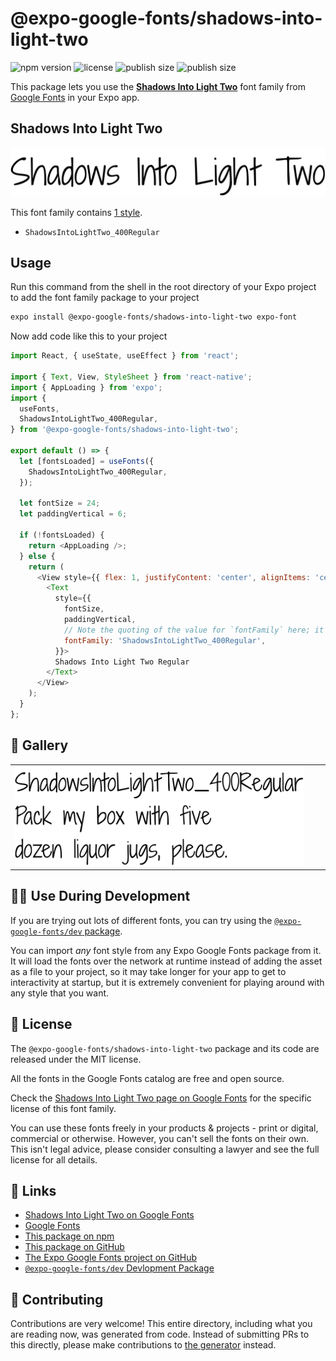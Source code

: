 # @expo-google-fonts/shadows-into-light-two

![npm version](https://flat.badgen.net/npm/v/@expo-google-fonts/shadows-into-light-two)
![license](https://flat.badgen.net/github/license/expo/google-fonts)
![publish size](https://flat.badgen.net/packagephobia/install/@expo-google-fonts/shadows-into-light-two)
![publish size](https://flat.badgen.net/packagephobia/publish/@expo-google-fonts/shadows-into-light-two)

This package lets you use the [**Shadows Into Light Two**](https://fonts.google.com/specimen/Shadows+Into+Light+Two) font family from [Google Fonts](https://fonts.google.com/) in your Expo app.

## Shadows Into Light Two

![Shadows Into Light Two](./font-family.png)

This font family contains [1 style](#-gallery).

- `ShadowsIntoLightTwo_400Regular`

## Usage

Run this command from the shell in the root directory of your Expo project to add the font family package to your project
```sh
expo install @expo-google-fonts/shadows-into-light-two expo-font
```

Now add code like this to your project
```js
import React, { useState, useEffect } from 'react';

import { Text, View, StyleSheet } from 'react-native';
import { AppLoading } from 'expo';
import {
  useFonts,
  ShadowsIntoLightTwo_400Regular,
} from '@expo-google-fonts/shadows-into-light-two';

export default () => {
  let [fontsLoaded] = useFonts({
    ShadowsIntoLightTwo_400Regular,
  });

  let fontSize = 24;
  let paddingVertical = 6;

  if (!fontsLoaded) {
    return <AppLoading />;
  } else {
    return (
      <View style={{ flex: 1, justifyContent: 'center', alignItems: 'center' }}>
        <Text
          style={{
            fontSize,
            paddingVertical,
            // Note the quoting of the value for `fontFamily` here; it expects a string!
            fontFamily: 'ShadowsIntoLightTwo_400Regular',
          }}>
          Shadows Into Light Two Regular
        </Text>
      </View>
    );
  }
};

```

## 🔡 Gallery


||||
|-|-|-|
|![ShadowsIntoLightTwo_400Regular](./ShadowsIntoLightTwo_400Regular.ttf.png)||||


## 👩‍💻 Use During Development

If you are trying out lots of different fonts, you can try using the [`@expo-google-fonts/dev` package](https://github.com/expo/google-fonts/tree/master/font-packages/dev#readme).

You can import *any* font style from any Expo Google Fonts package from it. It will load the fonts
over the network at runtime instead of adding the asset as a file to your project, so it may take longer
for your app to get to interactivity at startup, but it is extremely convenient
for playing around with any style that you want.

## 📖 License

The `@expo-google-fonts/shadows-into-light-two` package and its code are released under the MIT license.

All the fonts in the Google Fonts catalog are free and open source.

Check the [Shadows Into Light Two page on Google Fonts](https://fonts.google.com/specimen/Shadows+Into+Light+Two) for the specific license of this font family.

You can use these fonts freely in your products & projects - print or digital, commercial or otherwise. However, you can't sell the fonts on their own. This isn't legal advice, please consider consulting a lawyer and see the full license for all details.

## 🔗 Links

- [Shadows Into Light Two on Google Fonts](https://fonts.google.com/specimen/Shadows+Into+Light+Two)
- [Google Fonts](https://fonts.google.com/)
- [This package on npm](https://www.npmjs.com/package/@expo-google-fonts/shadows-into-light-two)
- [This package on GitHub](https://github.com/expo/google-fonts/tree/master/font-packages/shadows-into-light-two)
- [The Expo Google Fonts project on GitHub](https://github.com/expo/google-fonts)
- [`@expo-google-fonts/dev` Devlopment Package](https://github.com/expo/google-fonts/tree/master/font-packages/dev)

## 🤝 Contributing

Contributions are very welcome! This entire directory, including what you are reading now, was generated from code. Instead of submitting PRs to this directly, please make contributions to [the generator](https://github.com/expo/google-fonts/tree/master/packages/generator) instead.
